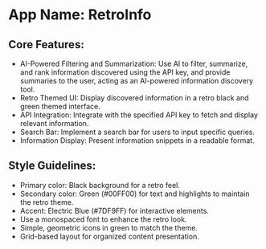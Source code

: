 # **App Name**: RetroInfo

## Core Features:

- AI-Powered Filtering and Summarization: Use AI to filter, summarize, and rank information discovered using the API key, and provide summaries to the user, acting as an AI-powered information discovery tool.
- Retro Themed UI: Display discovered information in a retro black and green themed interface.
- API Integration: Integrate with the specified API key to fetch and display relevant information.
- Search Bar: Implement a search bar for users to input specific queries.
- Information Display: Present information snippets in a readable format.

## Style Guidelines:

- Primary color: Black background for a retro feel.
- Secondary color: Green (#00FF00) for text and highlights to maintain the retro theme.
- Accent: Electric Blue (#7DF9FF) for interactive elements.
- Use a monospaced font to enhance the retro look.
- Simple, geometric icons in green to match the theme.
- Grid-based layout for organized content presentation.
